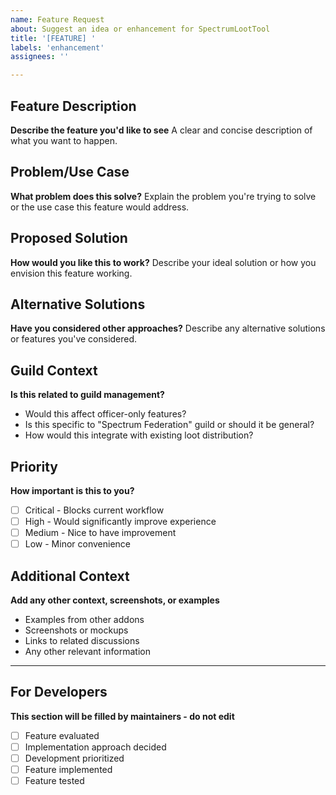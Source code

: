 ```yaml
---
name: Feature Request
about: Suggest an idea or enhancement for SpectrumLootTool
title: '[FEATURE] '
labels: 'enhancement'
assignees: ''

---
```


## Feature Description
**Describe the feature you'd like to see**
A clear and concise description of what you want to happen.

## Problem/Use Case
**What problem does this solve?**
Explain the problem you're trying to solve or the use case this feature would address.

## Proposed Solution
**How would you like this to work?**
Describe your ideal solution or how you envision this feature working.

## Alternative Solutions
**Have you considered other approaches?**
Describe any alternative solutions or features you've considered.

## Guild Context
**Is this related to guild management?**
- Would this affect officer-only features?
- Is this specific to "Spectrum Federation" guild or should it be general?
- How would this integrate with existing loot distribution?

## Priority
**How important is this to you?**
- [ ] Critical - Blocks current workflow
- [ ] High - Would significantly improve experience
- [ ] Medium - Nice to have improvement
- [ ] Low - Minor convenience

## Additional Context
**Add any other context, screenshots, or examples**
- Examples from other addons
- Screenshots or mockups
- Links to related discussions
- Any other relevant information

---

## For Developers
**This section will be filled by maintainers - do not edit**
- [ ] Feature evaluated
- [ ] Implementation approach decided
- [ ] Development prioritized
- [ ] Feature implemented
- [ ] Feature tested
